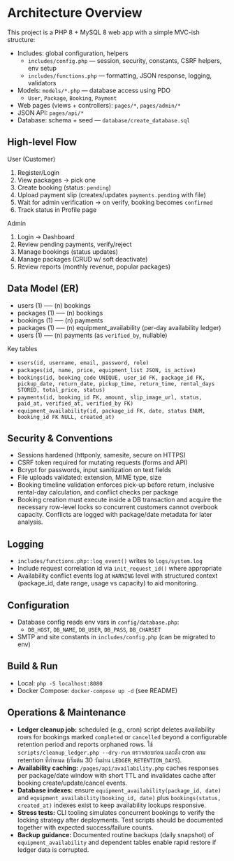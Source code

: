 # Architecture Overview

This project is a PHP 8 + MySQL 8 web app with a simple MVC-ish structure:

- Includes: global configuration, helpers
  - `includes/config.php` — session, security, constants, CSRF helpers, env setup
  - `includes/functions.php` — formatting, JSON response, logging, validators
- Models: `models/*.php` — database access using PDO
  - `User`, `Package`, `Booking`, `Payment`
- Web pages (views + controllers): `pages/*`, `pages/admin/*`
- JSON API: `pages/api/*`
- Database: schema + seed — `database/create_database.sql`

## High-level Flow

User (Customer)
1. Register/Login
2. View packages → pick one
3. Create booking (status: `pending`)
4. Upload payment slip (creates/updates `payments.pending` with file)
5. Wait for admin verification → on verify, booking becomes `confirmed`
6. Track status in Profile page

Admin
1. Login → Dashboard
2. Review pending payments, verify/reject
3. Manage bookings (status updates)
4. Manage packages (CRUD w/ soft deactivate)
5. Review reports (monthly revenue, popular packages)

## Data Model (ER)

- users (1) ── (n) bookings
- packages (1) ── (n) bookings
- bookings (1) ── (n) payments
- packages (1) ── (n) equipment_availability (per-day availability ledger)
- users (1) ── (n) payments (as `verified_by`, nullable)

Key tables
- `users(id, username, email, password, role)`
- `packages(id, name, price, equipment_list JSON, is_active)`
- `bookings(id, booking_code UNIQUE, user_id FK, package_id FK, pickup_date, return_date, pickup_time, return_time, rental_days STORED, total_price, status)`
- `payments(id, booking_id FK, amount, slip_image_url, status, paid_at, verified_at, verified_by FK)`
- `equipment_availability(id, package_id FK, date, status ENUM, booking_id FK NULL, created_at)`

## Security & Conventions
- Sessions hardened (httponly, samesite, secure on HTTPS)
- CSRF token required for mutating requests (forms and API)
- Bcrypt for passwords, input sanitization on text fields
- File uploads validated: extension, MIME type, size
- Booking timeline validation enforces pick-up before return, inclusive rental-day calculation, and conflict checks per package
- Booking creation must execute inside a DB transaction and acquire the necessary row-level locks so concurrent customers cannot overbook capacity. Conflicts are logged with package/date metadata for later analysis.

## Logging
- `includes/functions.php::log_event()` writes to `logs/system.log`
- Include request correlation id via `init_request_id()` where appropriate
- Availability conflict events log at `WARNING` level with structured context (package_id, date range, usage vs capacity) to aid monitoring.

## Configuration
- Database config reads env vars in `config/database.php`:
  - `DB_HOST`, `DB_NAME`, `DB_USER`, `DB_PASS`, `DB_CHARSET`
- SMTP and site constants in `includes/config.php` (can be migrated to env)

## Build & Run
- Local: `php -S localhost:8080`
- Docker Compose: `docker-compose up -d` (see README)

## Operations & Maintenance
- **Ledger cleanup job:** scheduled (e.g., cron) script deletes availability rows for bookings marked `completed` or `cancelled` beyond a configurable retention period and reports orphaned rows. ใช้ `scripts/cleanup_ledger.php --dry-run` ตรวจสอบก่อน และตั้ง cron ตาม retention ที่กำหนด (เริ่มต้น 30 วันผ่าน `LEDGER_RETENTION_DAYS`).
- **Availability caching:** `/pages/api/availability.php` caches responses per package/date window with short TTL and invalidates cache after booking create/update/cancel events.
- **Database indexes:** ensure `equipment_availability(package_id, date)` and `equipment_availability(booking_id, date)` plus `bookings(status, created_at)` indexes exist to keep availability lookups responsive.
- **Stress tests:** CLI tooling simulates concurrent bookings to verify the locking strategy after deployments. Test scripts should be documented together with expected success/failure counts.
- **Backup guidance:** Documented routine backups (daily snapshot) of `equipment_availability` and dependent tables enable rapid restore if ledger data is corrupted.
